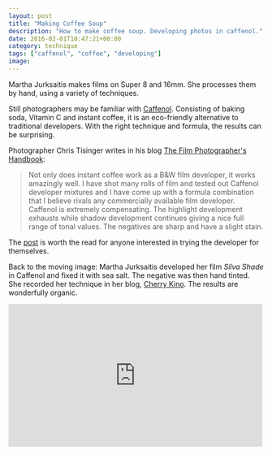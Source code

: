 ```yaml
---
layout: post
title: "Making Coffee Soup"
description: "How to make coffee soup. Developing photos in caffenol."
date: 2016-02-01T10:47:21+00:00
category: technique
tags: ["caffenol", "coffee", "developing"]
image:
---
```

Martha Jurksaitis makes films on Super 8 and 16mm. She processes them by hand, using a variety of techniques.

Still photographers may be familiar with [Caffenol](http://www.caffenol.org/). Consisting of baking soda, Vitamin C and instant coffee, it is an eco-friendly alternative to traditional developers. With the right technique and formula, the results can be surprising.

Photographer Chris Tisinger writes in his blog [The Film Photographer's Handbook](http://thefilmphotographershandbook.blogspot.co.uk/):

<blockquote>Not only does instant coffee work as a B&amp;W film developer, it works amazingly well. I have shot many rolls of film and tested out Caffenol developer mixtures and I have come up with a formula combination that I believe rivals any commercially available film developer. Caffenol is extremely compensating. The highlight development exhausts while shadow development continues giving a nice full range of tonal values. The negatives are sharp and have a slight stain.</blockquote>

The [post](http://thefilmphotographershandbook.blogspot.co.uk/2014/03/caffenol-coolest-b-film-developer-youre.html) is worth the read for anyone interested in trying the developer for themselves.

Back to the moving image: Martha Jurksaitis developed her film *Silva Shade* in Caffenol and fixed it with sea salt. The negative was then hand tinted. She recorded her technique in her blog, [Cherry Kino](http://cherrykino.blogspot.co.uk/2013/07/my-new-film-silva-shade.html). The results are wonderfully organic.

<iframe src="https://player.vimeo.com/video/69814260?title=0&byline=0&portrait=0" width="500" height="281" frameborder="0" webkitallowfullscreen mozallowfullscreen allowfullscreen></iframe>